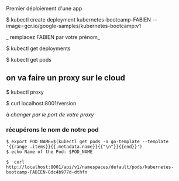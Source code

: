 Premier déploiement d'une app


$ kubectl create deployment kubernetes-bootcamp-FABIEN --image=gcr.io/google-samples/kubernetes-bootcamp:v1

_ remplacez FABIEN par votre prénom_

$ kubectl get deployments

$ kubectl get pods


## on va faire un proxy sur le cloud

$ kubectl proxy

$ curl localhost:8001/version

_à changer par le port de votre proxy_

### récupérons le nom de notre pod 

    $ export POD_NAME=$(kubectl get pods -o go-template --template '{{range .items}}{{.metadata.name}}{{"\n"}}{{end}}')
    $ echo Name of the Pod: $POD_NAME

    $  curl http://localhost:8001/api/v1/namespaces/default/pods/kubernetes-bootcamp-FABIEN-8dc4b977d-dthfn


